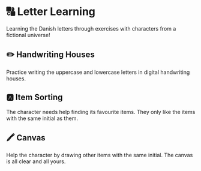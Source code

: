 # 🔠 Letter Learning

Learning the Danish letters through exercises with characters from a fictional universe!

## ✏️ Handwriting Houses

Practice writing the uppercase and lowercase letters in digital handwriting houses.

## 🅰️ Item Sorting

The character needs help finding its favourite items. They only like the items with the same initial as them.

## 🖍️ Canvas

Help the character by drawing other items with the same initial. The canvas is all clear and all yours.
